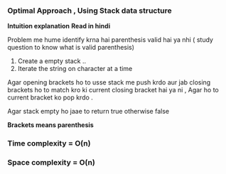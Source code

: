 ### Optimal Approach , Using Stack data structure

**Intuition explanation**
  **Read in hindi**

  Problem me hume identify krna hai parenthesis valid hai ya nhi ( study question to know what is valid parenthesis)

  1. Create a empty stack ..
   2. Iterate the string on character at a time 

   Agar opening brackets ho to usse stack me push krdo 
   aur jab closing brackets ho to match kro ki current closing bracket hai ya ni ,
   Agar ho to current bracket ko pop krdo .

   Agar stack empty ho jaae to return true otherwise false

   **Brackets means parenthesis**

   ### Time complexity = O(n) 
   ### Space complexity = O(n)
